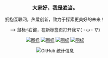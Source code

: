 <div align="center">
  
### 大家好，我是麦当。
拥抱互联网，热爱创新，致力于探索更美好的未来！

--> 鼠标🖱右键，在新标签页打开我∇(・ω・∇)

[![图标](https://img.shields.io/static/v1?label=直接住在B站&message=Bilibili&color=ff69b4)](https://space.bilibili.com/392833366)
[![图标](https://img.shields.io/static/v1?label=经常发沸点&message=juejin&color=brightgreen)](https://juejin.cn/user/1157102527850871/pins)
[![图标](https://img.shields.io/static/v1?label=Java博客&message=CSDN&color=red&logo=github)](https://blog.csdn.net/weixin_46344594/category_10441485.html)
[![图标](https://img.shields.io/static/v1?label=波粒二象性&message=douyin&color=orange)](https://www.douyin.com/user/self)

![GitHub 统计信息](https://github-readme-stats.vercel.app/api?username=hjg66-5&theme=solarized-dark&show_icons=true)
